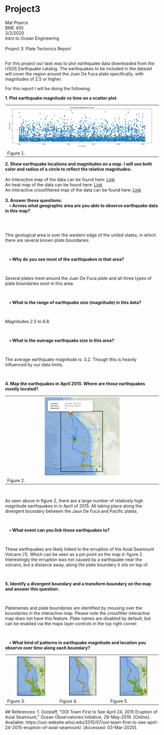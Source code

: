 # Project3
Mat Pearce<br>
BME 450<br>
3/2/2020<br>
Intro to Ocean Engineering<br>
<br>
Project 3: Plate Tectonics Report<br>
<br>
<p>
For this project our task was to plot earthquake data downloaded from the USGS Earthquake catalog. The earthquakes to be included in the dataset will cover the region around the Juan De Fuca plate specifically, with magnitudes of 2.5 or higher.
</p>
<p>
For this report I will be doing the following:
</p>
<b>1. Plot earthquake magnitude vs time on a scatter plot.</b><br>
<table style="width:100%">
  <tr>
    <th><img width="150%" height="50%" alt="Aug 24th?" src=Images/fig1.PNG><br></th>
  </tr>
  <tr>
    <td>Figure 1.</td>
  </tr>
</table>
<b>2. Show earthquake locations and magnitudes on a map. I will use both color and radius of a circle to reflect the relative magnitudes:</b><br>
<br>
An Interactive map of the data can be found here: <a href="https://carpetmat.github.io/Project3/TimedGeojson.html" target="_blank">Link</a><br>
An heat map of the data can be found here: <a href="https://carpetmat.github.io/Project3/Heatmap.html" target="_blank">Link</a><br>
An interactive crossfiltered map of the data can be found here: <a href="https://carpetmat.github.io/Project3/CrossFilter.html" target="_blank">Link</a><br>
<br>
<b>3. Answer these questions:</b><br>
<b>&nbsp;&nbsp;&nbsp;&nbsp;• Across what geographic area are you able to observe earthquake data in this map?</b><br><br>

<br><p>This geological area is over the western edge of the united states, in which there are several known plate boundaries.</p><br>

<b>&nbsp;&nbsp;&nbsp;&nbsp;• Why do you see most of the earthquakes in that area?</b><br>

<br><p>Several plates meet around the Juan De Fuca plate and all three types of plate boundaries exist in this area.</p><br>

<b>&nbsp;&nbsp;&nbsp;&nbsp;• What is the range of earthquake size (magnitude) in this data?</b><br>

<br><p>Magnitudes 2.5 to 6.8.</p><br>

<b>&nbsp;&nbsp;&nbsp;&nbsp;• What is the average earthquake size in this area?</b><br>

<br><p>The average earthquake magnitude is: 3.2. Though this is heavily influenced by our data limits.</p><br>

<b>4. Map the earthquakes in April 2015. Where are those earthquakes mostly located?</b><br>
<table style="width:100%">
  <tr>
    <th><img width="50%" height="50%" alt="Aug 24th?" src=Images/fig2.PNG><br></th>
  </tr>
  <tr>
    <td>Figure 2.</td>
  </tr>
</table>
<br><p>As seen above in figure 2, there are a large number of relatively high magnitude earthquakes in in April of 2015. All taking place along the divergent boundary between the Jaun De Fuca and Pacific plates.</p><br>

<b>&nbsp;&nbsp;&nbsp;&nbsp;• What event can you link these earthquakes to?</b><br>

<br><p>These earthquakes are likely linked to the erruption of the Axial Seamount Volcano [1]. Which can be seen as a pin point on the map in figure 2. Interestingly the erruption was not caused by a earthquake near the volcano, but a distance away, along the plate boundary it sits on top of.</p><br>

<b>5. Identify a divergent boundary and a transform boundary on the map and answer this question:</b><br>

<br><p> Platenames and plate boundaries are identified by mousing over the boundaries in the interactive map. Please note the crossfilter interactive map does not have this feature. Plate names are disabled by default, but can be enabled via the maps layer controls in the top right corner.</p><br>

<b>&nbsp;&nbsp;&nbsp;&nbsp;• What kind of patterns in earthquake magnitude and location you observe over time along each boundary?</b><br>
<table style="width:100%">
  <tr>
    <th><img width="60%" height="25%" alt="Aug 24th?" src=Images/fig3.PNG><br></th>
    <th><img width="60%" height="25%" alt="Aug 24th?" src=Images/fig4.PNG><br></th>
    <th><img width="60%" height="25%" alt="Aug 24th?" src=Images/fig5.PNG><br></th>
  </tr>
  <tr>
    <td>Figure 3.</td>
    <td>Figure 4.</td>
    <td>Figure 5.</td>
  </tr>
</table>
## References:
1. Ooistaff, “OOI Team First to See April 24, 2015 Eruption of Axial Seamount,” Ocean Observatories Initiative, 29-May-2019. [Online]. Available: https://ooi-website.whoi.edu/2015/07/ooi-team-first-to-see-april-24-2015-eruption-of-axial-seamount/. [Accessed: 03-Mar-2020].
